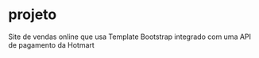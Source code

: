 # projeto
Site de vendas online que usa Template Bootstrap integrado com uma API de pagamento da Hotmart
